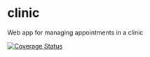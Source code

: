 # clinic

Web app for managing appointments in a clinic

[![Coverage Status](https://coveralls.io/repos/github/hendelbah/clinic/badge.svg?branch=main)](https://coveralls.io/github/hendelbah/clinic?branch=main)